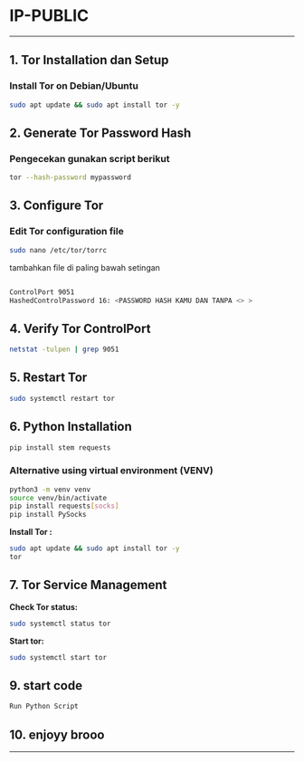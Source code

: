 # IP-PUBLIC

---
## 1. Tor Installation dan Setup
### Install Tor on Debian/Ubuntu
```bash
sudo apt update && sudo apt install tor -y
```
## 2. Generate Tor Password Hash
### Pengecekan gunakan script berikut

```bash
tor --hash-password mypassword
```

## 3. Configure Tor
### Edit Tor configuration file

```bash
sudo nano /etc/tor/torrc
```
tambahkan file di paling bawah setingan 
```bash

ControlPort 9051 
HashedControlPassword 16: <PASSWORD HASH KAMU DAN TANPA <> >
```

## 4. Verify Tor ControlPort

```bash
netstat -tulpen | grep 9051
```

## 5. Restart Tor

```bash
sudo systemctl restart tor
```

## 6. Python Installation

```bash
pip install stem requests
```

### Alternative using virtual environment (VENV)

```bash
python3 -m venv venv 
source venv/bin/activate
pip install requests[socks]
pip install PySocks
```
**Install Tor :**
```bash
sudo apt update && sudo apt install tor -y
tor
```


## 7. Tor Service Management

**Check Tor status:**
```bash
sudo systemctl status tor
```
**Start tor:**
```bash
sudo systemctl start tor
```

## 9. start code 
```bash
Run Python Script
```

## 10. enjoyy brooo
---
